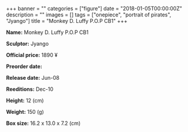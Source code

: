 +++
banner = ""
categories = ["figure"]
date = "2018-01-05T00:00:00Z"
description = ""
images = []
tags = ["onepiece", "portrait of pirates", "Jyango"]
title = "Monkey D. Luffy P.O.P CB1"
+++

**Name:** Monkey D. Luffy P.O.P CB1

**Sculptor:** Jyango

**Official price:** 1890 ¥

**Preorder date:** 

**Release date:** Jun-08

**Reeditions:** Dec-10

**Height:** 12 (cm)

**Weight:** 150 (g)

**Box size:** 16.2 x 13.0 x 7.2 (cm)


